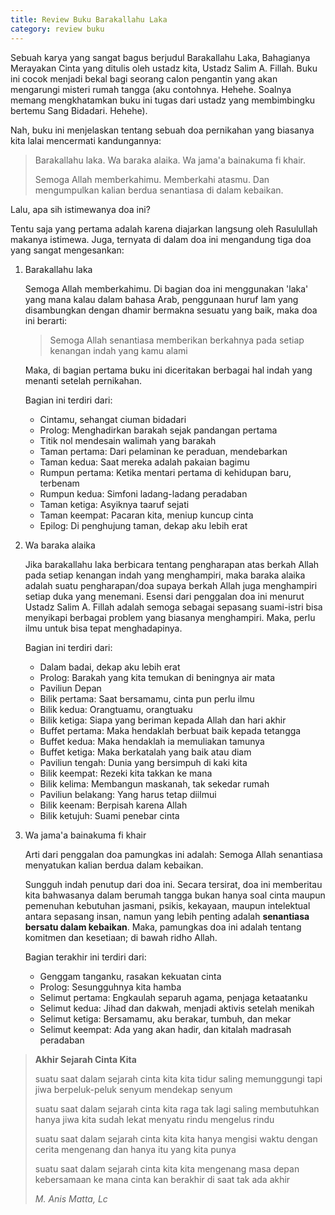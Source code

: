 ```yaml
---
title: Review Buku Barakallahu Laka
category: review buku
---
```


Sebuah karya yang sangat bagus berjudul Barakallahu Laka, Bahagianya Merayakan Cinta yang ditulis oleh ustadz kita, Ustadz Salim A. Fillah. Buku ini cocok menjadi bekal bagi seorang calon pengantin yang akan mengarungi misteri rumah tangga (aku contohnya. Hehehe. Soalnya memang mengkhatamkan buku ini tugas dari ustadz yang membimbingku bertemu Sang Bidadari. Hehehe).

Nah, buku ini menjelaskan tentang sebuah doa pernikahan yang biasanya kita lalai mencermati kandungannya:

> Barakallahu laka. Wa baraka alaika. Wa jama'a bainakuma fi khair.
>
> Semoga Allah memberkahimu. Memberkahi atasmu. Dan mengumpulkan kalian berdua senantiasa di dalam kebaikan.

Lalu, apa sih istimewanya doa ini?

Tentu saja yang pertama adalah karena diajarkan langsung oleh Rasulullah makanya istimewa. Juga, ternyata di dalam doa ini mengandung tiga doa yang sangat mengesankan:

1. Barakallahu laka

	Semoga Allah memberkahimu. Di bagian doa ini menggunakan 'laka' yang mana kalau dalam bahasa Arab, penggunaan huruf lam yang disambungkan dengan dhamir bermakna sesuatu yang baik, maka doa ini berarti:

	> Semoga Allah senantiasa memberikan berkahnya pada setiap kenangan indah yang kamu alami

	Maka, di bagian pertama buku ini diceritakan berbagai hal indah yang menanti setelah pernikahan.

	Bagian ini terdiri dari:

	- Cintamu, sehangat ciuman bidadari
	- Prolog: Menghadirkan barakah sejak pandangan pertama
	- Titik nol mendesain walimah yang barakah
	- Taman pertama: Dari pelaminan ke peraduan, mendebarkan
	- Taman kedua: Saat mereka adalah pakaian bagimu
	- Rumpun pertama: Ketika mentari pertama di kehidupan baru, terbenam
	- Rumpun kedua: Simfoni ladang-ladang peradaban
	- Taman ketiga: Asyiknya taaruf sejati
	- Taman keempat: Pacaran kita, meniup kuncup cinta
	- Epilog: Di penghujung taman, dekap aku lebih erat

2. Wa baraka alaika

	Jika barakallahu laka berbicara tentang pengharapan atas berkah Allah pada setiap kenangan indah yang menghampiri, maka baraka alaika adalah suatu pengharapan/doa supaya berkah Allah juga menghampiri setiap duka yang menemani. Esensi dari penggalan doa ini menurut Ustadz Salim A. Fillah adalah semoga sebagai sepasang suami-istri bisa menyikapi berbagai problem yang biasanya menghampiri. Maka, perlu ilmu untuk bisa tepat menghadapinya.

	Bagian ini terdiri dari:

	- Dalam badai, dekap aku lebih erat
	- Prolog: Barakah yang kita temukan di beningnya air mata
	- Paviliun Depan
	- Bilik pertama: Saat bersamamu, cinta pun perlu ilmu
	- Bilik kedua: Orangtuamu, orangtuaku
	- Bilik ketiga: Siapa yang beriman kepada Allah dan hari akhir
	- Buffet pertama: Maka hendaklah berbuat baik kepada tetangga
	- Buffet kedua: Maka hendaklah ia memuliakan tamunya
	- Buffet ketiga: Maka berkatalah yang baik atau diam
	- Paviliun tengah: Dunia yang bersimpuh di kaki kita
	- Bilik keempat: Rezeki kita takkan ke mana
	- Bilik kelima: Membangun maskanah, tak sekedar rumah
	- Paviliun belakang: Yang harus tetap diilmui
	- Bilik keenam: Berpisah karena Allah
	- Bilik ketujuh: Suami penebar cinta

3. Wa jama'a bainakuma fi khair

	Arti dari penggalan doa pamungkas ini adalah: Semoga Allah senantiasa menyatukan kalian berdua dalam kebaikan.

	Sungguh indah penutup dari doa ini. Secara tersirat, doa ini memberitau kita bahwasanya dalam berumah tangga bukan hanya soal cinta maupun pemenuhan kebutuhan jasmani, psikis, kekayaan, maupun intelektual antara sepasang insan, namun yang lebih penting adalah **senantiasa bersatu dalam kebaikan**. Maka, pamungkas doa ini adalah tentang komitmen dan kesetiaan; di bawah ridho Allah.

	Bagian terakhir ini terdiri dari:

	- Genggam tanganku, rasakan kekuatan cinta
	- Prolog: Sesungguhnya kita hamba
	- Selimut pertama: Engkaulah separuh agama, penjaga ketaatanku
	- Selimut kedua: Jihad dan dakwah, menjadi aktivis setelah menikah
	- Selimut ketiga: Bersamamu, aku berakar, tumbuh, dan mekar
	- Selimut keempat: Ada yang akan hadir, dan kitalah madrasah peradaban

> **Akhir Sejarah Cinta Kita**
>
> suatu saat dalam sejarah cinta kita
> kita tidur saling memunggungi
> tapi jiwa berpeluk-peluk
> senyum mendekap senyum
>
> suatu saat dalam sejarah cinta kita
> raga tak lagi saling membutuhkan
> hanya jiwa kita sudah lekat menyatu
> rindu mengelus rindu
>
> suatu saat dalam sejarah cinta kita
> kita hanya mengisi waktu dengan cerita
> mengenang dan hanya itu
> yang kita punya
>
> suatu saat dalam sejarah cinta kita
> kita mengenang masa depan kebersamaan
> ke mana cinta kan berakhir
> di saat tak ada akhir
>
> _M. Anis Matta, Lc_